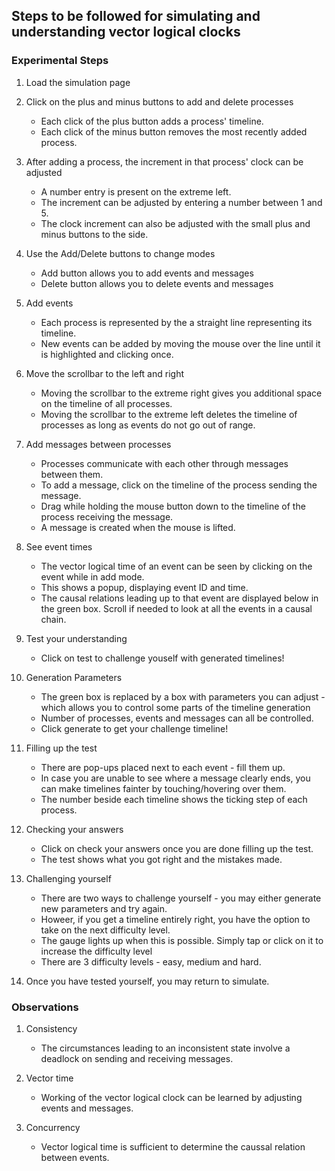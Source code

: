 ## Steps to be followed for simulating and understanding vector logical clocks

### Experimental Steps

1. Load the simulation page

2. Click on the plus and minus buttons to add and delete processes
    - Each click of the plus button adds a process' timeline.
    - Each click of the minus button removes the most recently added process.

3. After adding a process, the increment in that process' clock can be adjusted
    - A number entry is present on the extreme left.
    - The increment can be adjusted by entering a number between 1 and 5.
    - The clock increment can also be adjusted with the small plus and minus buttons to the side. 

4. Use the Add/Delete buttons to change modes
    - Add button allows you to add events and messages
    - Delete button allows you to delete events and messages

5. Add events
    - Each process is represented by the a straight line representing its timeline.
    - New events can be added by moving the mouse over the line until it is highlighted and clicking once.

6. Move the scrollbar to the left and right
    - Moving the scrollbar to the extreme right gives you additional space on the timeline of all processes.
    - Moving the scrollbar to the extreme left deletes the timeline of processes as long as events do not go out of range.

7. Add messages between processes
    - Processes communicate with each other through messages between them.
    - To add a message, click on the timeline of the process sending the message.
    - Drag while holding the mouse button down to the timeline of the process receiving the message.
    - A message is created when the mouse is lifted.

8. See event times
    - The vector logical time of an event can be seen by clicking on the event while in add mode.
    - This shows a popup, displaying event ID and time.
    - The causal relations leading up to that event are displayed below in the green box. Scroll if needed to look at all the events in a causal chain.

9. Test your understanding
    - Click on test to challenge youself with generated timelines!

10. Generation Parameters
    - The green box is replaced by a box with parameters you can adjust - which allows you to control some parts of the timeline generation
    - Number of processes, events and messages can all be controlled.
    - Click generate to get your challenge timeline!

11. Filling up the test
    - There are pop-ups placed next to each event - fill them up.
    - In case you are unable to see where a message clearly ends, you can make timelines fainter by touching/hovering over them.
    - The number beside each timeline shows the ticking step of each process.

12. Checking your answers
    - Click on check your answers once you are done filling up the test.
    - The test shows what you got right and the mistakes made.

13. Challenging yourself
    - There are two ways to challenge yourself - you may either generate new parameters and try again.
    - Howeer, if you get a timeline entirely right, you have the option to take on the next difficulty level.
    - The gauge lights up when this is possible. Simply tap or click on it to increase the difficulty level
    - There are 3 difficulty levels - easy, medium and hard.

14. Once you have tested yourself, you may return to simulate.

### Observations

1. Consistency
    - The circumstances leading to an inconsistent state involve a deadlock on sending and receiving messages.

2. Vector time
    - Working of the vector logical clock can be learned by adjusting events and messages.

3. Concurrency
    - Vector logical time is sufficient to determine the caussal relation between events.